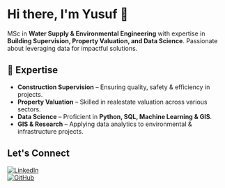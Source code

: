 # Hi there, I'm Yusuf 👋  

 MSc in **Water Supply & Environmental Engineering** with expertise in **Building Supervision, Property Valuation, and Data Science**. Passionate about leveraging data for impactful solutions.  

## 🔹 Expertise  
-  **Construction Supervision** – Ensuring quality, safety & efficiency in projects.  
-  **Property Valuation** – Skilled in realestate valuation across various sectors.  
-  **Data Science** – Proficient in **Python, SQL, Machine Learning & GIS**.  
-  **GIS & Research** – Applying data analytics to environmental & infrastructure projects.  

##  Let's Connect  
[![LinkedIn](https://img.shields.io/badge/LinkedIn-Yusuf-blue?style=flat&logo=linkedin)](https://www.linkedin.com/in/yusufmohammednur)  
[![GitHub](https://img.shields.io/badge/GitHub-Yusuf-black?style=flat&logo=github)](https://github.com/yesufma)  
